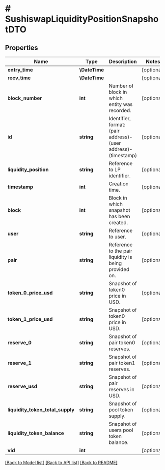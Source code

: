 # # SushiswapLiquidityPositionSnapshotDTO

## Properties

Name | Type | Description | Notes
------------ | ------------- | ------------- | -------------
**entry_time** | **\DateTime** |  | [optional]
**recv_time** | **\DateTime** |  | [optional]
**block_number** | **int** | Number of block in which entity was recorded. | [optional]
**id** | **string** | Identifier, format: (pair address)-(user address)-(timestamp) | [optional]
**liquidity_position** | **string** | Reference to LP identifier. | [optional]
**timestamp** | **int** | Creation time. | [optional]
**block** | **int** | Block in which snapshot has been created. | [optional]
**user** | **string** | Reference to user. | [optional]
**pair** | **string** | Reference to the pair liquidity is being provided on. | [optional]
**token_0_price_usd** | **string** | Snapshot of token0 price in USD. | [optional]
**token_1_price_usd** | **string** | Snapshot of token0 price in USD. | [optional]
**reserve_0** | **string** | Snapshot of pair token0 reserves. | [optional]
**reserve_1** | **string** | Snapshot of pair token1 reserves. | [optional]
**reserve_usd** | **string** | Snapshot of pair reserves in USD. | [optional]
**liquidity_token_total_supply** | **string** | Snapshot of pool token supply. | [optional]
**liquidity_token_balance** | **string** | Snapshot of users pool token balance. | [optional]
**vid** | **int** |  | [optional]

[[Back to Model list]](../../README.md#models) [[Back to API list]](../../README.md#endpoints) [[Back to README]](../../README.md)
